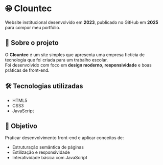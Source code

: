 # 🌐 Clountec

Website institucional desenvolvido em **2023**, publicado no GitHub em **2025** para compor meu portfólio.

## 📌 Sobre o projeto
O **Clountec** é um site simples que apresenta uma empresa fictícia de tecnologia que foi criada para um trabalho escolar.  
Foi desenvolvido com foco em **design moderno, responsividade** e boas práticas de front-end.

## 🛠️ Tecnologias utilizadas
- HTML5  
- CSS3  
- JavaScript  

## 🎯 Objetivo
Praticar desenvolvimento front-end e aplicar conceitos de:
- Estruturação semântica de páginas
- Estilização e responsividade
- Interatividade básica com JavaScript
